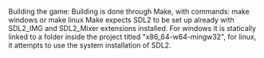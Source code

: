 Building the game:
Building is done through Make, with commands: make windows or make linux
Make expects SDL2 to be set up already with SDL2_IMG and SDL2_Mixer extensions installed. For windows it is statically linked to a folder inside the project titled "x86_64-w64-mingw32", for linux, it attempts to use the system installation of SDL2.
